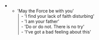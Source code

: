 - 	 - 'May the Force be with you'             
 │       - 'I find your lack of faith disturbing'  
 │       - 'I am your father'                      
 │       - 'Do or do not. There is no try'         
 │       - 'I've got a bad feeling about this'
